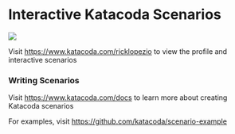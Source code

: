 # Interactive Katacoda Scenarios

[![](http://shields.katacoda.com/katacoda/ricklopezio/count.svg)](https://www.katacoda.com/ricklopezio "Get your profile on Katacoda.com")

Visit https://www.katacoda.com/ricklopezio to view the profile and interactive scenarios

### Writing Scenarios
Visit https://www.katacoda.com/docs to learn more about creating Katacoda scenarios

For examples, visit https://github.com/katacoda/scenario-example

